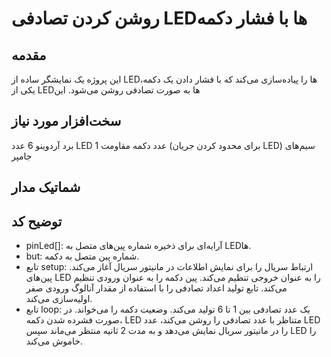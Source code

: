 # روشن کردن تصادفی LEDها با فشار دکمه
## مقدمه
این پروژه یک نمایشگر ساده از LEDها را پیاده‌سازی می‌کند که با فشار دادن یک دکمه، یکی از LEDها به صورت تصادفی روشن می‌شود. این 

## سخت‌افزار مورد نیاز
برد آردوینو 
6 عدد LED
1 عدد دکمه
مقاومت (برای محدود کردن جریان LED)
سیم‌های جامپر

## شماتیک مدار

## توضیح کد
* pinLed[]: آرایه‌ای برای ذخیره شماره پین‌های متصل به LEDها.
* but: شماره پین متصل به دکمه.
* تابع setup:
ارتباط سریال را برای نمایش اطلاعات در مانیتور سریال آغاز می‌کند.
پین‌های LED را به عنوان خروجی تنظیم می‌کند.
پین دکمه را به عنوان ورودی تنظیم می‌کند.
تابع تولید اعداد تصادفی را با استفاده از مقدار آنالوگ ورودی صفر اولیه‌سازی می‌کند.
* تابع loop:
یک عدد تصادفی بین 1 تا 6 تولید می‌کند.
وضعیت دکمه را می‌خواند.
در صورت فشرده شدن دکمه، LED متناظر با عدد تصادفی را روشن می‌کند، عدد LED را در مانیتور سریال نمایش می‌دهد و به مدت 2 ثانیه منتظر می‌ماند سپس LED را خاموش می‌کند.